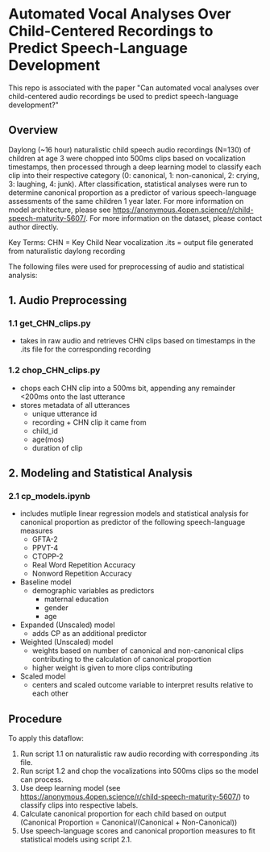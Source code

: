 # Automated Vocal Analyses Over Child-Centered Recordings to Predict Speech-Language Development

This repo is associated with the paper "Can automated vocal analyses over child-centered audio recordings be used to predict speech-language development?"

## Overview

Daylong (~16 hour) naturalistic child speech audio recordings (N=130) of children at age 3 were chopped into 500ms clips based on vocalization timestamps, then processed through a deep learning model to classify each clip into their respective category (0: canonical, 1: non-canonical, 2: crying, 3: laughing, 4: junk). After classification, statistical analyses were run to determine canonical proportion as a predictor of various speech-language assessments of the same children 1 year later. For more information on model architecture, please see https://anonymous.4open.science/r/child-speech-maturity-5607/. For more information on the dataset, please contact author directly. 

Key Terms:
CHN = Key Child Near vocalization
.its = output file generated from naturalistic daylong recording

The following files were used for preprocessing of audio and statistical analysis: 

## 1. Audio Preprocessing 
### 1.1 get_CHN_clips.py
- takes in raw audio and retrieves CHN clips based on timestamps in the .its file for the corresponding recording

### 1.2 chop_CHN_clips.py
- chops each CHN clip into a 500ms bit, appending any remainder <200ms onto the last utterance
- stores metadata of all utterances
    - unique utterance id
    - recording + CHN clip it came from
    - child_id
    - age(mos)
    - duration of clip

## 2. Modeling and Statistical Analysis
### 2.1 cp_models.ipynb
- includes mutliple linear regression models and statistical analysis for canonical proportion as predictor of the following speech-language measures
    - GFTA-2
    - PPVT-4
    - CTOPP-2
    - Real Word Repetition Accuracy
    - Nonword Repetition Accuracy
- Baseline model
    - demographic variables as predictors
        - maternal education
        - gender
        - age
- Expanded (Unscaled) model
    - adds CP as an additional predictor
- Weighted (Unscaled) model
    - weights based on number of canonical and non-canonical clips contributing to the calculation of canonical proportion
    - higher weight is given to more clips contributing
- Scaled model
    - centers and scaled outcome variable to interpret results relative to each other
 
## Procedure

To apply this dataflow:

1. Run script 1.1 on naturalistic raw audio recording with corresponding .its file.
2. Run script 1.2 and chop the vocalizations into 500ms clips so the model can process.
3. Use deep learning model (see https://anonymous.4open.science/r/child-speech-maturity-5607/) to classify clips into respective labels.
4. Calculate canonical proportion for each child based on output (Canonical Proportion = Canonical/(Canonical + Non-Canonical))
5. Use speech-language scores and canonical proportion measures to fit statistical models using script 2.1.

